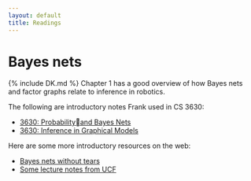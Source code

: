 ```yaml
---
layout: default
title: Readings
---
```


# Bayes nets

{% include DK.md %} Chapter 1 has a good overview of how Bayes nets and factor graphs relate to inference in robotics.

The following are introductory notes Frank used in CS 3630:
* [3630: Probabilityand Bayes Nets](https://dellaert.github.io/20S-3630/notes/1-Bayes-nets.pdf)
* [3630: Inference in Graphical Models](https://dellaert.github.io/20S-3630/notes/1-hmm-inference.pdf)

Here are some more introductory resources on the web:
* [Bayes nets without tears](https://aaai.org/ojs/index.php/aimagazine/article/view/918)
* [Some lecture notes from UCF](http://www.cs.ucf.edu/~mingjie/ECM6308/rand0.pdf)
